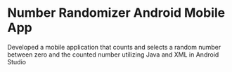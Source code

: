 # Number Randomizer Android Mobile App
Developed a mobile application that counts and selects a random number between zero and the counted number utilizing Java and XML in Android Studio
